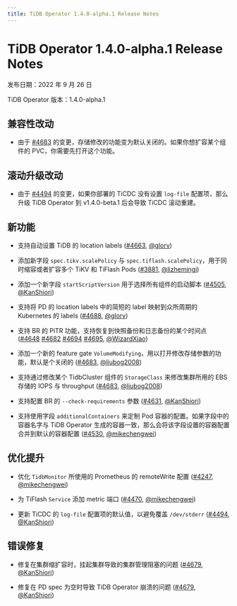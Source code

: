 ```yaml
---
title: TiDB Operator 1.4.0-alpha.1 Release Notes
---
```


# TiDB Operator 1.4.0-alpha.1 Release Notes

发布日期：2022 年 9 月 26 日

TiDB Operator 版本：1.4.0-alpha.1

## 兼容性改动

- 由于 [#4683](https://github.com/pingcap/tidb-operator/pull/4683) 的变更，存储修改的功能变为默认关闭的。如果你想扩容某个组件的 PVC，你需要先打开这个功能。

## 滚动升级改动

- 由于 [#4494](https://github.com/pingcap/tidb-operator/pull/4494) 的变更，如果你部署的 TiCDC 没有设置 `log-file` 配置项，那么升级 TiDB Operator 到 v1.4.0-beta.1 后会导致 TiCDC 滚动重建。

## 新功能

- 支持自动设置 TiDB 的 location labels ([#4663](https://github.com/pingcap/tidb-operator/pull/4663), [@glorv](https://github.com/glorv))

- 添加新字段 `spec.tikv.scalePolicy` 与 `spec.tiflash.scalePolicy`，用于同时缩容或者扩容多个 TiKV 和 TiFlash Pods ([#3881](https://github.com/pingcap/tidb-operator/pull/3881), [@lizhemingi](https://github.com/lizhemingi))

- 添加一个新字段 `startScriptVersion` 用于选择所有组件的启动脚本 ([#4505](https://github.com/pingcap/tidb-operator/pull/4505), [@KanShiori](https://github.com/KanShiori))

- 支持将 PD 的 location labels 中的简短的 label 映射到众所周期的 Kubernetes 的 labels ([#4688](https://github.com/pingcap/tidb-operator/pull/4688), [@glorv](https://github.com/glorv))

- 支持 BR 的 PiTR 功能，支持恢复到快照备份和日志备份的某个时间点 ([#4648](https://github.com/pingcap/tidb-operator/pull/4648) [#4682](https://github.com/pingcap/tidb-operator/pull/4682) [#4694](https://github.com/pingcap/tidb-operator/pull/4694) [#4695](https://github.com/pingcap/tidb-operator/pull/4695), [@WizardXiao](https://github.com/WizardXiao))

- 添加一个新的 feature gate `VolumeModifying`，用以打开修改存储参数的功能，默认是个关闭的 ([#4683](https://github.com/pingcap/tidb-operator/pull/4683), [@liubog2008](https://github.com/liubog2008))

- 支持通过修改某个 TidbCluster 组件的 `StorageClass` 来修改集群所用的 EBS 存储的 IOPS 与 throughput ([#4683](https://github.com/pingcap/tidb-operator/pull/4683), [@liubog2008](https://github.com/liubog2008))

- 支持配置 BR 的 `--check-requirements` 参数  ([#4631](https://github.com/pingcap/tidb-operator/pull/4631), [@KanShiori](https://github.com/KanShiori))

- 支持使用字段 `additionalContainers` 来定制 Pod 容器的配置。如果字段中的容器名字与 TiDB Operator 生成的容器一致，那么会将该字段设置的容器配置合并到默认的容器配置 ([#4530](https://github.com/pingcap/tidb-operator/pull/4530), [@mikechengwei](https://github.com/mikechengwei))

## 优化提升

- 优化 `TidbMonitor` 所使用的 Prometheus 的 remoteWrite 配置 ([#4247](https://github.com/pingcap/tidb-operator/pull/4247), [@mikechengwei](https://github.com/mikechengwei))

- 为 TiFlash `Service` 添加 metric 端口 ([#4470](https://github.com/pingcap/tidb-operator/pull/4470), [@mikechengwei](https://github.com/mikechengwei))

- 更新 TiCDC 的 `log-file` 配置项的默认值，以避免覆盖 `/dev/stderr` ([#4494](https://github.com/pingcap/tidb-operator/pull/4494), [@KanShiori](https://github.com/KanShiori))

## 错误修复

- 修复在集群缩扩容时，挂起集群导致的集群管理阻塞的问题 ([#4679](https://github.com/pingcap/tidb-operator/pull/4679), [@KanShiori](https://github.com/KanShiori))

- 修复在 PD spec 为空时导致 TiDB Operator 崩溃的问题 ([#4679](https://github.com/pingcap/tidb-operator/pull/4691), [@KanShiori](https://github.com/mahjonp))